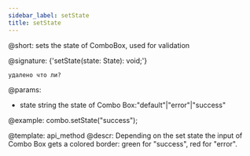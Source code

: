 ```yaml
---
sidebar_label: setState
title: setState
---          
```


@short: sets the state of ComboBox, used for validation

@signature: {'setState(state: State): void;'}

```todoapi
удалено что ли?
```


@params:
- state 	string 		the state of Combo Box:"default"|"error"|"success"



@example:
combo.setState("success");


@template: api_method
@descr:
Depending on the set state the input of Combo Box gets a colored border: green for "success", red for "error".




